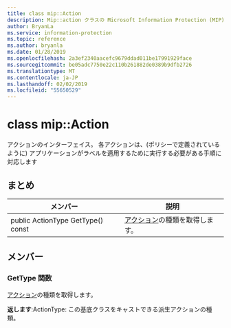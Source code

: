```yaml
---
title: class mip::Action
description: Mip::action クラスの Microsoft Information Protection (MIP) SDK について説明します。
author: BryanLa
ms.service: information-protection
ms.topic: reference
ms.author: bryanla
ms.date: 01/28/2019
ms.openlocfilehash: 2a3ef2340aacefc9679ddad011be17991929face
ms.sourcegitcommit: be05adc7750e22c110b261882de0389b9dfb2726
ms.translationtype: MT
ms.contentlocale: ja-JP
ms.lasthandoff: 02/02/2019
ms.locfileid: "55650529"
---
```

# <a name="class-mipaction"></a>class mip::Action 
アクションのインターフェイス。 各アクションは、(ポリシーで定義されているように) アプリケーションがラベルを適用するために実行する必要がある手順に対応します
  
## <a name="summary"></a>まとめ
 メンバー                        | 説明                                
--------------------------------|---------------------------------------------
public ActionType GetType() const  |  [アクション](class_mip_action.md)の種類を取得します。
  
## <a name="members"></a>メンバー
  
### <a name="gettype-function"></a>GetType 関数
[アクション](class_mip_action.md)の種類を取得します。

  
**返します**:ActionType: この基底クラスをキャストできる派生アクションの種類。